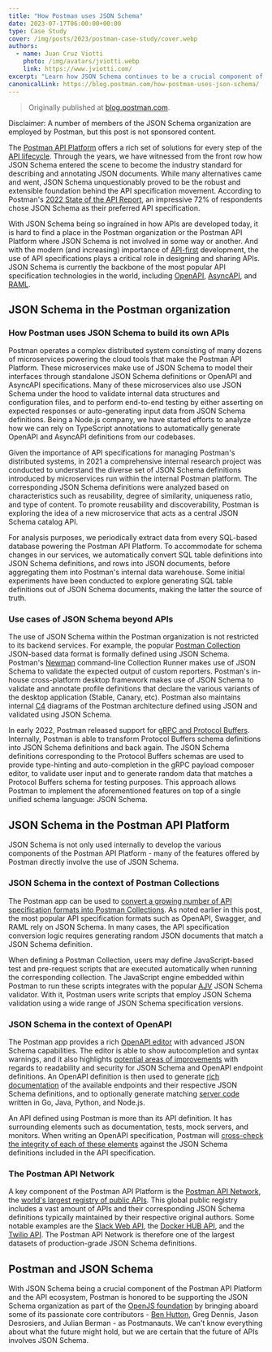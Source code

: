 ```yaml
---
title: "How Postman uses JSON Schema"
date: 2023-07-17T06:00:00+00:00
type: Case Study
cover: /img/posts/2023/postman-case-study/cover.webp
authors:
  - name: Juan Cruz Viotti
    photo: /img/avatars/jviotti.webp
    link: https://www.jviotti.com/
excerpt: "Learn how JSON Schema continues to be a crucial component of the Postman API Platform and the API ecosystem."
canonicalLink: https://blog.postman.com/how-postman-uses-json-schema/
---
```


> Originally published at [blog.postman.com](https://blog.postman.com/how-postman-uses-json-schema).

<div className="border-2 py-3 px-3 border-blue-400 bg-blue-100 text-blue-700">
Disclaimer: A number of members of the JSON Schema organization are employed by Postman, but this post is not sponsored content.
</div>

The [Postman API Platform](https://blog.postman.com/announcing-postman-v10/) offers a rich set of solutions for every step of the [API lifecycle](https://www.postman.com/api-platform/api-lifecycle/). Through the years, we have witnessed from the front row how JSON Schema entered the scene to become the industry standard for describing and annotating JSON documents. While many alternatives came and went, JSON Schema unquestionably proved to be the robust and extensible foundation behind the API specification movement. According to Postman's [2022 State of the API Report](https://www.postman.com/state-of-api/api-technologies/#api-technologies), an impressive 72% of respondents chose JSON Schema as their preferred API specification.

With JSON Schema being so ingrained in how APIs are developed today, it is hard to find a place in the Postman organization or the Postman API Platform where JSON Schema is not involved in some way or another. And with the modern (and increasing) importance of [API-first](https://www.postman.com/use-cases/api-first-development/) development, the use of API specifications plays a critical role in designing and sharing APIs. JSON Schema is currently the backbone of the most popular API specification technologies in the world, including [OpenAPI](https://www.openapis.org/), [AsyncAPI](https://www.asyncapi.com/), and [RAML](https://raml.org/).

## JSON Schema in the Postman organization

### How Postman uses JSON Schema to build its own APIs

Postman operates a complex distributed system consisting of many dozens of microservices powering the cloud tools that make the Postman API Platform. These microservices make use of JSON Schema to model their interfaces through standalone JSON Schema definitions or OpenAPI and AsyncAPI specifications. Many of these microservices also use JSON Schema under the hood to validate internal data structures and configuration files, and to perform end-to-end testing by either asserting on expected responses or auto-generating input data from JSON Schema definitions. Being a Node.js company, we have started efforts to analyze how we can rely on TypeScript annotations to automatically generate OpenAPI and AsyncAPI definitions from our codebases.

Given the importance of API specifications for managing Postman's distributed systems, in 2021 a comprehensive internal research project was conducted to understand the diverse set of JSON Schema definitions introduced by microservices run within the internal Postman platform. The corresponding JSON Schema definitions were analyzed based on characteristics such as reusability, degree of similarity, uniqueness ratio, and type of content. To promote reusability and discoverability, Postman is exploring the idea of a new microservice that acts as a central JSON Schema catalog API.

For analysis purposes, we periodically extract data from every SQL-based database powering the Postman API Platform. To accommodate for schema changes in our services, we automatically convert SQL table definitions into JSON Schema definitions, and rows into JSON documents, before aggregating them into Postman's internal data warehouse. Some initial experiments have been conducted to explore generating SQL table definitions out of JSON Schema documents, making the latter the source of truth.

### Use cases of JSON Schema beyond APIs

The use of JSON Schema within the Postman organization is not restricted to its backend services. For example, the popular [Postman Collection](https://www.postman.com/collection/) JSON-based data format is formally defined using JSON Schema. Postman's [Newman](https://learning.postman.com/docs/collections/using-newman-cli/command-line-integration-with-newman/) command-line Collection Runner makes use of JSON Schema to validate the expected output of custom reporters. Postman's in-house cross-platform desktop framework makes use of JSON Schema to validate and annotate profile definitions that declare the various variants of the desktop application (Stable, Canary, etc). Postman also maintains internal [C4](https://c4model.com/) diagrams of the Postman architecture defined using JSON and validated using JSON Schema.

In early 2022, Postman released support for [gRPC and Protocol Buffers](https://blog.postman.com/postman-now-supports-grpc/). Internally, Postman is able to transform Protocol Buffers schema definitions into JSON Schema definitions and back again. The JSON Schema definitions corresponding to the Protocol Buffers schemas are used to provide type-hinting and auto-completion in the gRPC payload composer editor, to validate user input and to generate random data that matches a Protocol Buffers schema for testing purposes. This approach allows Postman to implement the aforementioned features on top of a single unified schema language: JSON Schema.

## JSON Schema in the Postman API Platform

JSON Schema is not only used internally to develop the various components of the Postman API Platform - many of the features offered by Postman directly involve the use of JSON Schema.

### **JSON Schema in the context of Postman Collections**

The Postman app can be used to [convert a growing number of API specification formats into Postman Collections](https://learning.postman.com/docs/developer/collection-conversion/). As noted earlier in this post, the most popular API specification formats such as OpenAPI, Swagger, and RAML rely on JSON Schema. In many cases, the API specification conversion logic requires generating random JSON documents that match a JSON Schema definition.

When defining a Postman Collection, users may define JavaScript-based test and pre-request scripts that are executed automatically when running the corresponding collection. The JavaScript engine embedded within Postman to run these scripts integrates with the popular [AJV](https://ajv.js.org/) JSON Schema validator. With it, Postman users write scripts that employ JSON Schema validation using a wide range of JSON Schema specification versions.

### **JSON Schema in the context of OpenAPI**

The Postman app provides a rich [OpenAPI editor](https://learning.postman.com/docs/designing-and-developing-your-api/defining-an-api/) with advanced JSON Schema capabilities. The editor is able to show autocompletion and syntax warnings, and it also highlights [potential areas of improvements](https://learning.postman.com/docs/api-governance/api-definition/api-definition-warnings/) with regards to readability and security for JSON Schema and OpenAPI endpoint definitions. An OpenAPI definition is then used to generate [rich documentation](https://learning.postman.com/docs/publishing-your-api/documenting-your-api/) of the available endpoints and their respective JSON Schema definitions, and to optionally generate matching [server code](https://learning.postman.com/docs/designing-and-developing-your-api/generating-server-code/) written in Go, Java, Python, and Node.js.

An API defined using Postman is more than its API definition. It has surrounding elements such as documentation, tests, mock servers, and monitors. When writing an OpenAPI specification, Postman will [cross-check the integrity of each of these elements](https://learning.postman.com/docs/designing-and-developing-your-api/validating-elements-against-schema/) against the JSON Schema definitions included in the API specification.

### **The Postman API Network**

A key component of the Postman API Platform is the [Postman API Network](https://www.postman.com/api-network/), the [world's largest registry of public APIs](https://blog.postman.com/postman-public-api-network-is-now-the-worlds-largest-public-api-hub/). This global public registry includes a vast amount of APIs and their corresponding JSON Schema definitions typically maintained by their respective original authors. Some notable examples are the [Slack Web API](https://www.postman.com/slackhq/workspace/slack-api/collection/13509546-993e3b18-d277-4189-8ce5-af45df38e336), the [Docker HUB API](https://www.postman.com/dockerdev/workspace/docker-hub/collection/17990590-9574e087-2a50-4ecf-88b3-55f12a29d99e), and the [Twilio API](https://www.postman.com/twilio/workspace/twilio-api/overview). The Postman API Network is therefore one of the largest datasets of production-grade JSON Schema definitions.

## Postman and JSON Schema

With JSON Schema being a crucial component of the Postman API Platform and the API ecosystem, Postman is honored to be supporting the JSON Schema organization as part of the [OpenJS foundation](https://json-schema.org/blog/posts/json-schema-joins-the-openjsf) by bringing aboard some of its passionate core contributors - [Ben Hutton](https://blog.postman.com/ben-hutton-joins-postman-to-lead-json-schema-strategy/), Greg Dennis, Jason Desrosiers, and Julian Berman - as Postmanauts. We can't know everything about what the future might hold, but we are certain that the future of APIs involves JSON Schema.